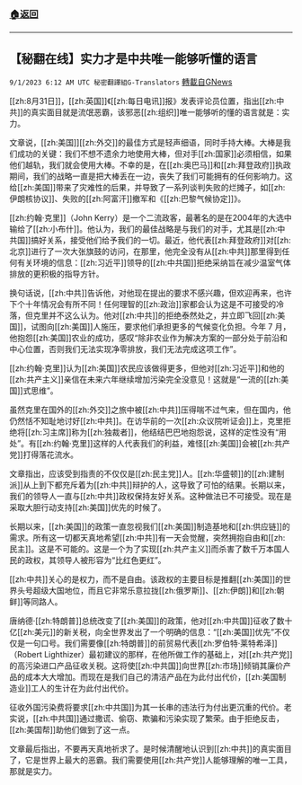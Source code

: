 ###  [:house:返回](README.md)
---


## 【秘翻在线】实力才是中共唯一能够听懂的语言
`9/1/2023 6:12 AM UTC 秘密翻譯組G-Translators` [轉載自GNews](https://gnews.org/articles/1629451)

[[zh:8月31日]]，[[zh:英国]]《[[zh:每日电讯]]报》发表评论员位置，指出[[zh:中共]]的真实面目就是流氓恶霸，该邪恶[[zh:组织]]唯一能够听的懂的语言就是：实力。

文章说，[[zh:美国]][[zh:外交]]的最佳方式是轻声细语，同时手持大棒。大棒是我们成功的关键：我们不想不遗余力地使用大棒，但对手[[zh:国家]]必须相信，如果他们越轨，我们就会使用大棒。不幸的是，在[[zh:奥巴马]]和[[zh:拜登政府]]执政期间，我们的战略一直是把大棒丢在一边，丧失了我们可能拥有的任何影响力。这给[[zh:美国]]带来了灾难性的后果，并导致了一系列谈判失败的烂摊子，如[[zh:伊朗核协议]]、失败的[[zh:阿富汗]]撤军和《[[zh:巴黎气候协定]]》。

[[zh:约翰·克里]]（John Kerry）是一个二流政客，最著名的是在2004年的大选中输给了[[zh:小布什]]。他认为，我们的最佳战略是与我们的对手，尤其是[[zh:中共国]]搞好关系，接受他们给予我们的一切。最近，他代表[[zh:拜登政府]]对[[zh:北京]]进行了一次大张旗鼓的访问，在那里，他完全没有从[[zh:中共]]那里得到任何有关环境的信息：[[zh:习近平]]领导的[[zh:中共国]]拒绝采纳旨在减少温室气体排放的更积极的指导方针。

换句话说，[[zh:中共]]告诉他，对他现在提出的要求不感兴趣，但欢迎再来，也许下个十年情况会有所不同！任何理智的[[zh:政治]]家都会认为这是不可接受的冷落，但克里并不这么认为。他对[[zh:中共]]的拒绝泰然处之，并立即飞回[[zh:美国]]，试图向[[zh:美国]]人施压，要求他们承担更多的气候变化负担。今年 7 月，他抱怨[[zh:美国]]农业的成功，感叹“除非农业作为解决方案的一部分处于前沿和中心位置，否则我们无法实现净零排放，我们无法完成这项工作”。

[[zh:约翰·克里]]认为[[zh:美国]]农民应该做得更多，但他对[[zh:习近平]]和他的[[zh:共产主义]]亲信在未来六年继续增加污染完全没意见！这就是“一流的[[zh:美国]]式思维”。

虽然克里在国外的[[zh:外交]]之旅中被[[zh:中共]]压得喘不过气来，但在国内，他仍然恬不知耻地讨好[[zh:中共]]。在访华前的一次[[zh:众议院听证会]]上，克里拒绝将[[zh:习主席]]称为[[zh:独裁者]]，他结结巴巴地抱怨说，这样的定性没有“用处”。有[[zh:约翰·克里]]这样的人代表我们的利益，难怪[[zh:美国]]会被[[zh:共产党]]打得落花流水。

文章指出，应该受到指责的不仅仅是[[zh:民主党]]人。[[zh:华盛顿]]的[[zh:建制派]]从上到下都充斥着为[[zh:中共]]辩护的人，这导致了可怕的结果。长期以来，我们的领导人一直与[[zh:中共]]政权保持友好关系。这种做法已不可接受。现在是采取大胆行动支持[[zh:美国]]优先的时候了。 

长期以来，[[zh:美国]]的政策一直忽视我们[[zh:美国]]制造基地和[[zh:供应链]]的需求。所有这一切都天真地希望[[zh:中共]]有一天会觉醒，突然拥抱自由和[[zh:民主]]。这是不可能的。这是一个为了实现[[zh:共产主义]]而杀害了数千万本国人民的政权，其领导人被形容为“比红色更红”。

[[zh:中共]]关心的是权力，而不是自由。该政权的主要目标是推翻[[zh:美国]]的世界头号超级大国地位，而且它非常乐意拉拢[[zh:俄罗斯]]、[[zh:伊朗]]和[[zh:朝鲜]]等同路人。

唐纳德·[[zh:特朗普]]总统改变了[[zh:美国]]的政策，他对[[zh:中共国]]征收了数十亿[[zh:美元]]的新关税，向全世界发出了一个明确的信息：“[[zh:美国]]优先”不仅仅是一句口号。我们需要像[[zh:特朗普]]的前贸易代表[[zh:罗伯特·莱特希泽]]（Robert Lighthizer）最初建议的那样，在他所做工作的基础上，对[[zh:共产党]]的高污染进口产品征收关税。这将使[[zh:中共国]]向世界[[zh:市场]]倾销其廉价产品的成本大大增加。而现在是我们自己的清洁产品在为此付出代价，[[zh:美国制造业]]工人的生计在为此付出代价。

征收外国污染费将要求[[zh:中共国]]为其一长串的违法行为付出更沉重的代价。老实说，[[zh:中共国]]通过撒谎、偷窃、欺骗和污染实现了繁荣。由于拒绝反击，[[zh:美国帮]]助他们做到了这一点。

文章最后指出，不要再天真地祈求了。是时候清醒地认识到[[zh:中共]]的真实面目了，它是世界上最大的恶霸。我们需要使用[[zh:共产党]]人能够理解的唯一工具，那就是实力。
